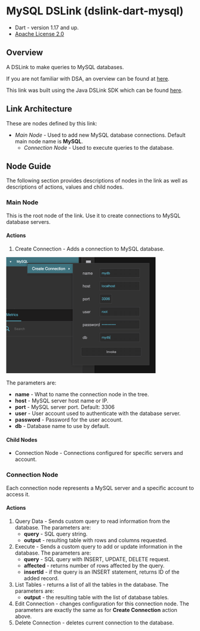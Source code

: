 # MySQL DSLink (dslink-dart-mysql)

* Dart - version 1.17 and up.
* [Apache License 2.0](http://www.apache.org/licenses/LICENSE-2.0)

## Overview

A DSLink to make queries to MySQL databases.

If you are not familiar with DSA, an overview can be found at
[here](http://iot-dsa.org/get-started/how-dsa-works).

This link was built using the Java DSLink SDK which can be found
[here](https://github.com/IOT-DSA/sdk-dslink-dart).

## Link Architecture

These are nodes defined by this link:

- _Main Node_ - Used to add new MySQL database connections. Default main node name is **MySQL**.
  - _Connection Node_ - Used to execute queries to the database.


## Node Guide

The following section provides descriptions of nodes in the link as well as
descriptions of actions, values and child nodes.


### Main Node

This is the root node of the link.  Use it to create connections to MySQL database servers.

#### Actions

1. Create Connection - Adds a connection to MySQL database.  

<img src="https://github.com/IOT-DSA/docs/blob/master/images/external/mysql-create-connection.png" width="400" alt="Create Connection">

The parameters are:
  - **name** - What to name the connection node in the tree.
  - **host** - MySQL server host name or IP.
  - **port** - MySQL server port. Default: 3306
  - **user** - User account used to authenticate with the database server.
  - **password** - Password for the user account.
  - **db** - Database name to use by default.

#### Child Nodes

- Connection Node - Connections configured for specific servers and account.

### Connection Node

Each connection node represents a MySQL server and a specific account to access it.

#### Actions

1. Query Data - Sends custom query to read information from the database. The parameters are:
    - **query** - SQL query string.
    - **output** - resulting table with rows and columns requested.
1. Execute - Sends a custom query to add or update information in the database. The parameters are:
    - **query** - SQL query with INSERT, UPDATE, DELETE request.
    - **affected** - returns number of rows affected by the query.
    - **insertId** - if the query is an INSERT statement, returns ID of the added record.
1. List Tables - returns a list of all the tables in the database. The parameters are:
    - **output** - the resulting table with the list of database tables.
1. Edit Connection - changes configuration for this connection node. The parameters are exactly the same as for **Create Connection** action above.
1. Delete Connection - deletes current connection to the database.
